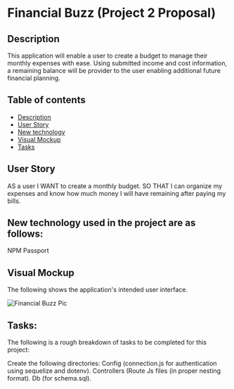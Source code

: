 # Financial Buzz (Project 2 Proposal)

## Description
This application will enable a user to create a budget to manage their monthly expenses with ease. Using submitted income and cost information, a remaining balance will be provider to the user enabling additional future financial planning. 

## Table of contents
- [Description](#Description)
- [User Story](#Userstory)
- [New technology](#Newtechnology)
- [Visual Mockup](#VisualMockup)
- [Tasks](#Tasks)


## User Story
AS a user
I WANT to create a monthly budget.
SO THAT I can organize my expenses and know how much money I will have remaining after paying my bills.


## New technology used in the project are as follows:
NPM Passport

## Visual Mockup

The following shows the application's intended user interface.

![Financial Buzz Pic](./)


## Tasks:
The following is a rough breakdown of tasks to be completed for this project: 

Create the following directories:
Config (connection.js for authentication using sequelize and dotenv).
Controllers (Route Js files (in proper nesting format).
Db (for schema.sql).

